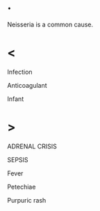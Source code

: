 # .

Neisseria is a common cause.

# <

Infection

Anticoagulant

Infant

# >

ADRENAL CRISIS

SEPSIS

Fever

Petechiae

Purpuric rash

